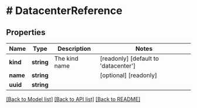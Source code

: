 # # DatacenterReference

## Properties

Name | Type | Description | Notes
------------ | ------------- | ------------- | -------------
**kind** | **string** | The kind name | [readonly] [default to 'datacenter']
**name** | **string** |  | [optional] [readonly]
**uuid** | **string** |  |

[[Back to Model list]](../../README.md#models) [[Back to API list]](../../README.md#endpoints) [[Back to README]](../../README.md)

